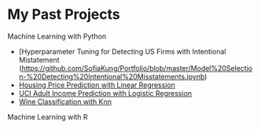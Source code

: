 # My Past Projects 
Machine Learning with Python 
- [Hyperparameter Tuning for Detecting US Firms with Intentional Mistatement
(https://github.com/SofiaKung/Portfolio/blob/master/Model%20Selection-%20Detecting%20Intentional%20Misstatements.ipynb)
- [Housing Price Prediction with Linear Regression](https://github.com/SofiaKung/Portfolio/blob/master/Kaggle%20Projects/1.%20Linear%20Regression%20on%20Housing%20Dataset.ipynb)
- [UCI Adult Income Prediction with Logistic Regression](https://github.com/SofiaKung/Portfolio/blob/master/Kaggle%20Projects/2.%20Logistic%20Regression%20with%20UCI%20Adult%20Income.ipynb)
- [Wine Classification with Knn](https://github.com/SofiaKung/Portfolio/blob/master/Kaggle%20Projects/3.%20Classification%20on%20Wine%20Dataset.ipynb) 

Machine Learning with R 
